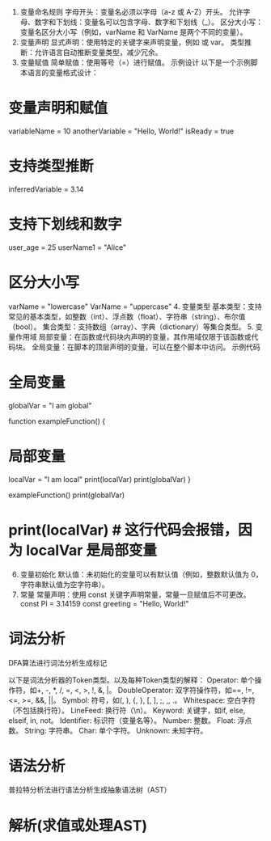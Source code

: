 1. 变量命名规则
   字母开头：变量名必须以字母（a-z 或 A-Z）开头。
   允许字母、数字和下划线：变量名可以包含字母、数字和下划线（_）。
   区分大小写：变量名区分大小写（例如，varName 和 VarName 是两个不同的变量）。
2. 变量声明
   显式声明：使用特定的关键字来声明变量，例如  或 var。
   类型推断：允许语言自动推断变量类型，减少冗余。
3. 变量赋值
   简单赋值：使用等号（=）进行赋值。
   示例设计
   以下是一个示例脚本语言的变量格式设计：

# 变量声明和赋值
variableName = 10
anotherVariable = "Hello, World!"
isReady = true

# 支持类型推断
inferredVariable = 3.14

# 支持下划线和数字
user_age = 25
userName1 = "Alice"

# 区分大小写
varName = "lowercase"
VarName = "uppercase"
4. 变量类型
   基本类型：支持常见的基本类型，如整数（int）、浮点数（float）、字符串（string）、布尔值（bool）。
   集合类型：支持数组（array）、字典（dictionary）等集合类型。
5. 变量作用域
   局部变量：在函数或代码块内声明的变量，其作用域仅限于该函数或代码块。
   全局变量：在脚本的顶层声明的变量，可以在整个脚本中访问。
   示例代码
# 全局变量
globalVar = "I am global"

function exampleFunction() {
# 局部变量
localVar = "I am local"
print(localVar)
print(globalVar)
}

exampleFunction()
print(globalVar)
# print(localVar) # 这行代码会报错，因为 localVar 是局部变量
6. 变量初始化
   默认值：未初始化的变量可以有默认值（例如，整数默认值为 0，字符串默认值为空字符串）。
7. 常量
   常量声明：使用 const 关键字声明常量，常量一旦赋值后不可更改。
   const PI = 3.14159
   const greeting = "Hello, World!"


# 词法分析
DFA算法进行词法分析生成标记

以下是词法分析器的Token类型。以及每种Token类型的解释：
Operator: 单个操作符，如+, -, *, /, =, <, >, !, &, |。
DoubleOperator: 双字符操作符，如==, !=, <=, >=, &&, ||。
Symbol: 符号，如(, ), {, }, [, ], ;, ,, .。
Whitespace: 空白字符（不包括换行符）。
LineFeed: 换行符（\n）。
Keyword: 关键字，如if, else, elseif, in, not。
Identifier: 标识符（变量名等）。
Number: 整数。
Float: 浮点数。
String: 字符串。
Char: 单个字符。
Unknown: 未知字符。

# 语法分析
普拉特分析法进行语法分析生成抽象语法树（AST）

# 解析(求值或处理AST)



